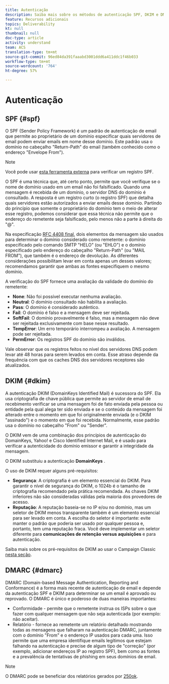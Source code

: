 ```yaml
---
title: Autenticação
description: Saiba mais sobre os métodos de autenticação SPF, DKIM e DMARC.
feature: Recursos adicionais
topics: Deliverability
kt: null
thumbnail: null
doc-type: article
activity: understand
team: ACS
translation-type: tm+mt
source-git-commit: 96ed84da391faaabd3001ddd6a411ddc1f46b033
workflow-type: tm+mt
source-wordcount: '764'
ht-degree: 57%

---
```



# Autenticação

## SPF {#spf}

O SPF (Sender Policy Framework) é um padrão de autenticação de email que permite ao proprietário de um domínio especificar quais servidores de email podem enviar emails em nome desse domínio. Este padrão usa o domínio no cabeçalho &quot;Return-Path&quot; do email (também conhecido como o endereço &quot;Envelope From&quot;).

>[!NOTE]
>
>Você pode usar [esta ferramenta externa](https://www.kitterman.com/spf/validate.html) para verificar um registro SPF.

O SPF é uma técnica que, até certo ponto, permite que você verifique se o nome de domínio usado em um email não foi falsificado. Quando uma mensagem é recebida de um domínio, o servidor DNS do domínio é consultado. A resposta é um registro curto (o registro SPF) que detalha quais servidores estão autorizados a enviar emails desse domínio. Partindo do princípio que somente o proprietário do domínio tem o meio de alterar esse registro, podemos considerar que essa técnica não permite que o endereço do remetente seja falsificado, pelo menos não a parte à direita do &quot;@&quot;.

Na especificação [RFC 4408 final](https://www.rfc-editor.org/info/rfc4408), dois elementos da mensagem são usados para determinar o domínio considerado como remetente: o domínio especificado pelo comando SMTP &quot;HELO&quot; (ou &quot;EHLO&quot;) e o domínio especificado pelo endereço do cabeçalho &quot;Return-Path&quot; (ou &quot;MAIL FROM&quot;), que também é o endereço de devolução. As diferentes considerações possibilitam levar em conta apenas um desses valores; recomendamos garantir que ambas as fontes especifiquem o mesmo domínio.

A verificação do SPF fornece uma avaliação da validade do domínio do remetente:

* **None**: Não foi possível executar nenhuma avaliação.
* **Neutral**: O domínio consultado não habilita a avaliação.
* **Pass**: O domínio é considerado autêntico.
* **Fail**: O domínio é falso e a mensagem deve ser rejeitada.
* **SoftFail**: O domínio provavelmente é falso, mas a mensagem não deve ser rejeitada exclusivamente com base nesse resultado.
* **TempError**: Um erro temporário interrompeu a avaliação. A mensagem pode ser rejeitada.
* **PermError**: Os registros SPF do domínio são inválidos.

Vale observar que os registros feitos no nível dos servidores DNS podem levar até 48 horas para serem levados em conta. Esse atraso depende da frequência com que os caches DNS dos servidores receptores são atualizados.

## DKIM {#dkim}

A autenticação DKIM (DomainKeys Identified Mail) é sucessora do SPF. Ela usa criptografia de chave pública que permite ao servidor de email de recebimento verificar se uma mensagem foi de fato enviada pela pessoa ou entidade pela qual alega ter sido enviada e se o conteúdo da mensagem foi alterado entre o momento em que foi originalmente enviada (e o DKIM &quot;assinado&quot;) e o momento em que foi recebida. Normalmente, esse padrão usa o domínio no cabeçalho &quot;From&quot; ou &quot;Sender&quot;.

O DKIM vem de uma combinação dos princípios de autenticação do DomainKeys, Yahoo! e Cisco Identified Internet Mail, e é usado para verificar a autenticidade do domínio emissor e garantir a integridade da mensagem.

O DKIM substituiu a autenticação **DomainKeys** .

O uso de DKIM requer alguns pré-requisitos:

* **Segurança**: A criptografia é um elemento essencial do DKIM. Para garantir o nível de segurança do DKIM, o 1024b é o tamanho de criptografia recomendado pela prática recomendada. As chaves DKIM inferiores não são consideradas válidas pela maioria dos provedores de acesso.
* **Reputação**: A reputação baseia-se no IP e/ou no domínio, mas um seletor de DKIM menos transparente também é um elemento essencial para ser levado em conta. A escolha do seletor é importante: evite manter o padrão que poderia ser usado por qualquer pessoa e, portanto, tem uma reputação fraca. Você deve implementar um seletor diferente para **comunicações de retenção versus aquisições** e para autenticação.

Saiba mais sobre os pré-requisitos de DKIM ao usar o Campaign Classic [nesta seção](/help/putting-it-in-practice/acc-technical-recommendations.md#dkim-acc).

## DMARC {#dmarc}

DMARC (Domain-based Message Authentication, Reporting and Conformance) é a forma mais recente de autenticação de email e depende da autenticação SPF e DKIM para determinar se um email é aprovado ou reprovado. O DMARC é único e poderoso de duas maneiras importantes:

* Conformidade - permite que o remetente instrua os ISPs sobre o que fazer com qualquer mensagem que não seja autenticada (por exemplo: não aceitar).
* Relatório - fornece ao remetente um relatório detalhado mostrando todas as mensagens que falharam na autenticação DMARC, juntamente com o domínio &quot;From&quot; e o endereço IP usados para cada uma. Isso permite que uma empresa identifique emails legítimos que estejam falhando na autenticação e precise de algum tipo de &quot;correção&quot; (por exemplo, adicionar endereços IP ao registro SPF), bem como as fontes e a prevalência de tentativas de phishing em seus domínios de email.

>[!NOTE]
>
>O DMARC pode se beneficiar dos relatórios gerados por [250ok](https://250ok.com/).
